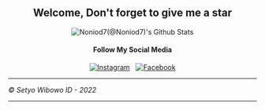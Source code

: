 <div align="center">
 <h2>Welcome, Don't forget to give me a star</h2>

</div>

<div align="center">

<img align="center" src="https://github-readme-stats.vercel.app/api?username=0xStyWbwDev&&show_icons=true&title_color=ffc857&icon_color=8ac926&text_color=daf7dc&bg_color=151515" alt="Noniod7(@Noniod7)'s Github Stats"><br>

<h4>Follow My Social Media</h4>
<a href="https://www.instagram.com/stywbw_/" target="_blank"><img src="https://img.shields.io/badge/Instagram-%23E4405F.svg?&style=flat-square&logo=instagram&logoColor=white" alt="Instagram"></a> &nbsp; 
<a href="https://www.facebook.com/setyowibowoid/" target="_blank"><img src="https://img.shields.io/badge/Facebook-%231877F2.svg?&style=flat-square&logo=facebook&logoColor=white" alt="Facebook"></a>  <br>

---

</div>

<i>© Setyo Wibowo ID - 2022

---


